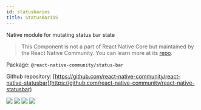```yaml
---
id: statusbarios
title: StatusBarIOS
---
```


Native module for mutating status bar state

> This Component is not a part of React Native Core but maintained by the React Native Community. You can learn more at its [repo](https://github.com/react-native-community/react-native-statusbar).

Package: `@react-native-community/status-bar`

Github repository: [https://github.com/react-native-community/react-native-statusbar](https://github.com/react-native-community/react-native-statusbar)

<div class="docs_badges">
<img src="https://img.shields.io/github/stars/react-native-community/react-native-statusbar?style=social" />
<img src="https://img.shields.io/github/issues-pr-raw/react-native-community/react-native-statusbar" />
<img src="https://img.shields.io/github/issues-raw/react-native-community/react-native-statusbar" />
<img src="https://img.shields.io/npm/v/@react-native-community/status-bar" />
</div>
